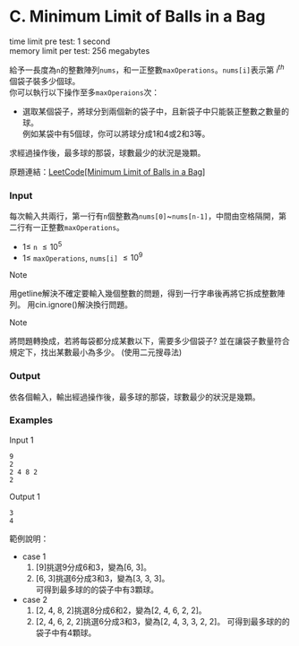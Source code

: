 # C. Minimum Limit of Balls in a Bag
time limit pre test: 1 second  
memory limit per test: 256 megabytes  

給予一長度為`n`的整數陣列`nums`，和一正整數`maxOperations`。`nums[i]`表示第 $i^{th}$ 個袋子裝多少個球。  
你可以執行以下操作至多`maxOperaions`次：
- 選取某個袋子，將球分到兩個新的袋子中，且新袋子中只能裝正整數之數量的球。  
    例如某袋中有5個球，你可以將球分成1和4或2和3等。

求經過操作後，最多球的那袋，球數最少的狀況是幾顆。

原題連結：[LeetCode[Minimum Limit of Balls in a Bag]](https://leetcode.com/problems/minimum-limit-of-balls-in-a-bag/description/)

### Input
每次輸入共兩行，第一行有`n`個整數為`nums[0]`~`nums[n-1]`，中間由空格隔開，第二行有一正整數`maxOperations`。
- $1 \le$ `n` $\le 10^5$
- $1 \le$ `maxOperations`, `nums[i]` $\le 10^9$

> [!NOTE]  
> 用getline解決不確定要輸入幾個整數的問題，得到一行字串後再將它拆成整數陣列。
> 用cin.ignore()解決換行問題。

> [!NOTE]  
> 將問題轉換成，若將每袋都分成某數以下，需要多少個袋子? 並在讓袋子數量符合規定下，找出某數最小為多少。 (使用二元搜尋法)

### Output
依各個輸入，輸出經過操作後，最多球的那袋，球數最少的狀況是幾顆。

### Examples
Input 1
```plain
9
2
2 4 8 2
2
```

Output 1
```plain
3
4
```

範例說明：  
- case 1  
    1. \[9\]挑選9分成6和3，變為\[6, 3\]。
    2. \[6, 3\]挑選6分成3和3，變為\[3, 3, 3\]。  
    可得到最多球的的袋子中有3顆球。
- case 2  
    1. \[2, 4, 8, 2\]挑選8分成6和2，變為\[2, 4, 6, 2, 2\]。
    2. \[2, 4, 6, 2, 2\]挑選6分成3和3，變為\[2, 4, 3, 3, 2, 2\]。
    可得到最多球的的袋子中有4顆球。